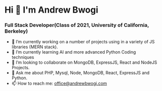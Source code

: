 # Hi 👋 I'm Andrew Bwogi
### Full Stack Developer(Class of 2021, University of California, Berkeley)

- 🔭 I’m currently working on a number of projects using in a variety of JS libraries (MERN stack).
- 🌱 I’m currently learning AI and more advanced Python Coding techniques
- 👯 I’m looking to collaborate on MongoDB, ExpressJS, React and NodeJS Projects.
- 💬 Ask me about PHP, Mysql, Node, MongoDB, React, ExpressJS and Python.
- 📫 How to reach me: office@andrewbwogi.com
<!-- 🤔 I’m looking for help with ...
- 😄 Pronouns: ...
- ⚡ Fun fact: ... -->
